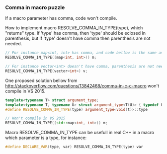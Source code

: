 ### Comma in macro puzzle

If a macro parameter has comma, code won't compile.

How to implement macro RESOLVE_COMMA_IN_TYPE(type), which "returns" type.
If 'type' has comma, then 'type' should be eclosed in parenthesis, but if 'type' doesn't have comma then parenthesis are not needed.

```C++
// For instance map<int, int> has comma, and code bellow is the same as: map<int, int> m;
RESOLVE_COMMA_IN_TYPE((map<int, int>)) m;
```

```C++
// For instance vector<int> doesn't have comma, parenthesis are not needed, code is the same as: vector<int> v;
RESOLVE_COMMA_IN_TYPE(vector<int>) v; 
```

One proposed solution bellow from http://stackoverflow.com/questions/13842468/comma-in-c-c-macro won't compile in VS 2015.

```C++
template<typename T> struct argument_type;
template<typename T, typename U> struct argument_type<T(U)> { typedef U type; };
#define RESOLVE_COMMA_IN_TYPE(type) argument_type<void(t)>::type

// Won't compile in VS 2015
RESOLVE_COMMA_IN_TYPE((std::map<int, int>)) m;
```


Macro RESOLVE_COMMA_IN_TYPE can be usefull in real C++ in a macro which parameter is a type, for instance:
```C++
#define DECLARE_VAR(type, var) RESOLVE_COMMA_IN_TYPE(type) var
```



